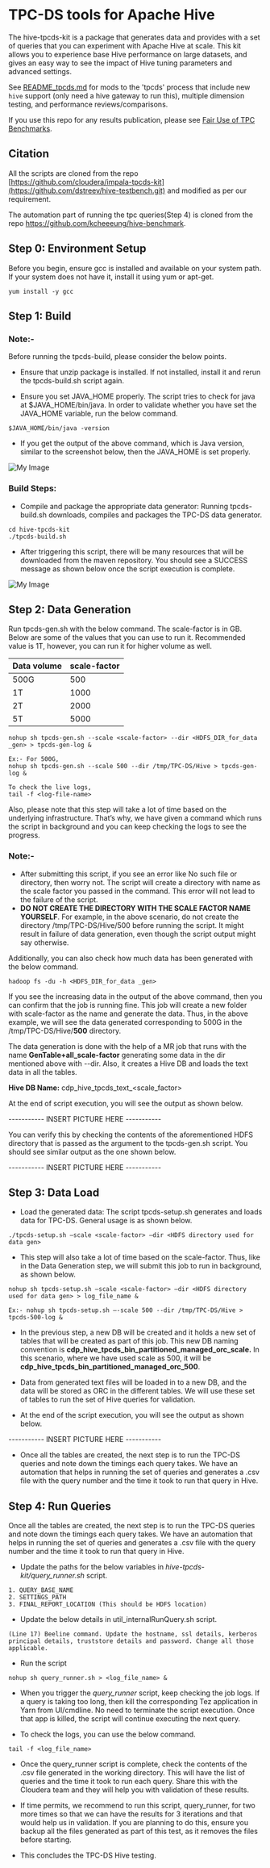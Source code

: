 # TPC-DS tools for Apache Hive

The hive-tpcds-kit is a package that generates data and provides with a set of queries that you can experiment with Apache Hive at scale. This kit allows you to experience base Hive performance on large datasets, and gives an easy way to see the impact of Hive tuning parameters and advanced settings.

See [README_tpcds.md](./README_tpcds.md) for mods to the 'tpcds' process that include new `hive` support (only need a hive gateway to run this), multiple dimension testing, and performance reviews/comparisons.

If you use this repo for any results publication, please see [Fair Use of TPC Benchmarks](http://www.tpc.org/tpc_documents_current_versions/pdf/tpc_fair_use_quick_reference_v1.0.0.pdf).

## Citation
All the scripts are cloned from the repo [https://github.com/cloudera/impala-tpcds-kit](https://github.com/dstreev/hive-testbench.git) and modified as per our requirement. 

The automation part of running the tpc queries(Step 4) is cloned from the repo https://github.com/kcheeeung/hive-benchmark. 


## Step 0: Environment Setup

Before you begin, ensure gcc is installed and available on your system path. If your system does not have it, install it using yum or apt-get.

```
yum install -y gcc
```

## Step 1: Build

### Note:-

Before running the tpcds-build, please consider the below points. 

* Ensure that unzip package is installed. If not installed, install it and rerun the tpcds-build.sh script again.

* Ensure you set JAVA_HOME properly. The script tries to check for java at $JAVA_HOME/bin/java. In order to validate whether you have set the JAVA_HOME variable, run the below command.
```
$JAVA_HOME/bin/java -version
```
* If you get the output of the above command, which is Java version, similar to the screenshot below, then the JAVA_HOME is set properly. 

![My Image](images/cdp_openjdk.png)


### Build Steps: 

* Compile and package the appropriate data generator: Running tpcds-build.sh downloads, compiles and packages the TPC-DS data generator. 

```
cd hive-tpcds-kit 
./tpcds-build.sh 
```

* After triggering this script, there will be many resources that will be downloaded from the maven repository. You should see a SUCCESS message as shown below once the script execution is complete. 

![My Image](images/tpcds-build.png)

## Step 2: Data Generation 

Run tpcds-gen.sh with the below command. The scale-factor is in GB. Below are some of the values that you can use to run it. Recommended value is 1T, however, you can run it for higher volume as well. 


Data volume  | scale-factor
------------ | ------------
500G         | 500
1T           | 1000
2T           | 2000
5T           | 5000 

```
nohup sh tpcds-gen.sh --scale <scale-factor> --dir <HDFS_DIR_for_data _gen> > tpcds-gen-log &

Ex:- For 500G, 
nohup sh tpcds-gen.sh --scale 500 --dir /tmp/TPC-DS/Hive > tpcds-gen-log &

To check the live logs, 
tail -f <log-file-name>
```

Also, please note that this step will take a lot of time based on the underlying infrastructure. That’s why, we have given a command which runs the script in background and you can keep checking the logs to see the progress. 

### Note:-
* After submitting this script, if you see an error like No such file or directory, then worry not. The script will create a directory with name as the scale factor you passed in the command. This error will not lead to the failure of the script. 
* **DO NOT CREATE THE DIRECTORY WITH THE SCALE FACTOR NAME YOURSELF**. For example, in the above scenario, do not create the directory /tmp/TPC-DS/Hive/500 before running the script. It might result in failure of data generation, even though the script output might say otherwise. 

Additionally, you can also check how much data has been generated with the below command. 

```
hadoop fs -du -h <HDFS_DIR_for_data _gen>
```

If you see the increasing data in the output of the above command, then you can confirm that the job is running fine. This job will create a new folder with scale-factor as the name and generate the data. Thus, in the above example, we will see the data generated corresponding to 500G in the /tmp/TPC-DS/Hive/**500** directory.

The data generation is done with the help of a MR job that runs with the name **GenTable+all_scale-factor** generating some data in the dir mentioned above with --dir. Also, it creates a Hive DB and loads the text data in all the tables. 

**Hive DB Name:** cdp_hive_tpcds_text_<scale_factor>

At the end of  script execution, you will see the output as shown below. 

----------- INSERT PICTURE HERE -----------

You can verify this by checking the contents of the aforementioned HDFS directory that is passed as the argument to the tpcds-gen.sh script. You should see similar output as the one shown below. 

----------- INSERT PICTURE HERE -----------

## Step 3: Data Load
  * Load the generated data: The script tpcds-setup.sh generates and loads data for TPC-DS. General usage is as shown below. 

```
./tpcds-setup.sh –scale <scale-factor> –dir <HDFS directory used for data gen>
```
  
  * This step will also take a lot of time based on the scale-factor. Thus, like in the Data Generation step, we will submit this job to run in background, as shown below.  

```
nohup sh tpcds-setup.sh –scale <scale-factor> –dir <HDFS directory used for data gen> > log_file_name &

Ex:- nohup sh tpcds-setup.sh –-scale 500 --dir /tmp/TPC-DS/Hive > tpcds-500-log &
```

  * In the previous step, a new DB will be created and it holds a new set of tables that will be created as part of this job. This new DB naming convention is **cdp_hive_tpcds_bin_partitioned_managed_orc_scale.**
    In this scenario, where we have used scale as 500, it will be **cdp_hive_tpcds_bin_partitioned_managed_orc_500**.

  *  Data from generated text files will be loaded in to a new DB, and the data will be stored as ORC in the different tables. We will use these set of tables to run the set of Hive queries for validation. 

  *  At the end of the script execution, you will see the output as shown below. 

----------- INSERT PICTURE HERE -----------


  *  Once all the tables are created, the next step is to run the TPC-DS queries and note down the timings each query takes. We have an automation that helps in running the set of queries and generates a .csv file with the query number and the time it took to run that query in Hive. 


## Step 4: Run Queries

Once all the tables are created, the next step is to run the TPC-DS queries and note down the timings each query takes. We have an automation that helps in running the set of queries and generates a .csv file with the query number and the time it took to run that query in Hive. 

* Update the paths for the below variables in _hive-tpcds-kit/query_runner.sh_ script. 
```
1. QUERY_BASE_NAME
2. SETTINGS_PATH
3. FINAL_REPORT_LOCATION (This should be HDFS location)
```
* Update the below details in util_internalRunQuery.sh script. 

```
(Line 17) Beeline command. Update the hostname, ssl details, kerberos principal details, truststore details and password. Change all those applicable.
```
* Run the script 
```
nohup sh query_runner.sh > <log_file_name> &
```

* When you trigger the _query_runner_ script, keep checking the job logs. If a query is taking too long, then kill the corresponding Tez application in Yarn from UI/cmdline. No need to terminate the script execution. Once that app is killed, the script will continue executing the next query.

* To check the logs, you can use the below command. 

```
tail -f <log_file_name>
```

* Once the query_runner script is complete, check the contents of the .csv file generated in the working directory. This will have the list of queries and the time it took to run each query. Share this with the Cloudera team and they will help you with validation of these results. 

* If time permits, we recommend to run this script, query_runner, for two more times so that we can have the results for 3 iterations and that would help us in validation. If you are planning to do this, ensure you backup all the files generated as part of this test, as it removes the files before starting. 

* This concludes the TPC-DS Hive testing. 
